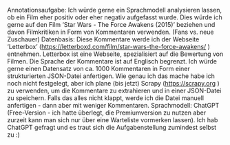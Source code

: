 Annotationsaufgabe: Ich würde gerne ein Sprachmodell analysieren lassen, ob ein Film eher positiv oder eher negativ aufgefasst wurde. Dies würde ich gerne auf den Film ‘Star Wars - The Force Awakens (2015)’ beziehen und davon Filmkritiken in Form von Kommentaren verwenden. (Fans vs. neue Zuschauer)
Datenbasis: Diese Kommentare werde ich der Webseite ‘Letterbox’ (https://letterboxd.com/film/star-wars-the-force-awakens/ ) entnehmen. Letterbox ist eine Webseite, spezialisiert auf die Bewertung von Filmen. Die Sprache der Kommentare ist auf Englisch begrenzt. Ich würde gerne einen Datensatz von ca. 1000 Kommentaren in Form einer strukturierten JSON-Datei anfertigen. Wie genau ich das mache habe ich noch nicht festgelegt, aber ich plane (bis jetzt) Scrapy (https://scrapy.org ) zu verwenden, um die Kommentare zu extrahieren und in einer JSON-Datei zu speichern. Falls das alles nicht klappt, werde ich die Datei manuell anfertigen - dann aber mit weniger Kommentaren. 
Sprachmodell: ChatGPT (Free-Version - ich hatte überlegt, die Premiumversion zu nutzen aber zurzeit kann man sich nur über eine Warteliste vormerken lassen). Ich hab ChatGPT gefragt und es traut sich die Aufgabenstellung zumindest selbst zu :)
